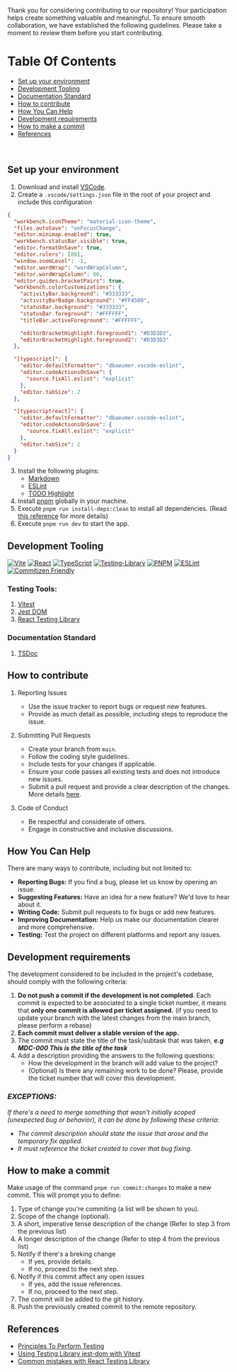 Thank you for considering contributing to our repository! Your participation helps create something valuable and meaningful. To ensure smooth collaboration, we have established the following guidelines. Please take a moment to review them before you start contributing.

# Table Of Contents

- [Set up your environment](#set-up-your-environment)
- [Development Tooling](#development-tooling)
- [Documentation Standard](#documentation-standard)
- [How to contribute](#how-to-contribute)
- [How You Can Help](#how-you-can-help)
- [Development requirements](#development-requirements)
- [How to make a commit](#how-to-make-a-commit)
- [References](#references)

<br/>

## Set up your environment

1. Download and install [VSCode](https://code.visualstudio.com/Download).
2. Create a `.vscode/settings.json` file in the root of your project and
   include this configuration

```json
{
  "workbench.iconTheme": "material-icon-theme",
  "files.autoSave": "onFocusChange",
  "editor.minimap.enabled": true,
  "workbench.statusBar.visible": true,
  "editor.formatOnSave": true,
  "editor.rulers": [80],
  "window.zoomLevel": -1,
  "editor.wordWrap": "wordWrapColumn",
  "editor.wordWrapColumn": 80,
  "editor.guides.bracketPairs": true,
  "workbench.colorCustomizations": {
    "activityBar.background": "#333333",
    "activityBarBadge.background": "#FF4500",
    "statusBar.background": "#333333",
    "statusBar.foreground": "#FFFFFF",
    "titleBar.activeForeground": "#FFFFFF",

    "editorBracketHighlight.foreground1": "#D3D3D3",
    "editorBracketHighlight.foreground2": "#D3D3D3"
  },

  "[typescript]": {
    "editor.defaultFormatter": "dbaeumer.vscode-eslint",
    "editor.codeActionsOnSave": {
      "source.fixAll.eslint": "explicit"
    },
    "editor.tabSize": 2
  },

  "[typescriptreact]": {
    "editor.defaultFormatter": "dbaeumer.vscode-eslint",
    "editor.codeActionsOnSave": {
      "source.fixAll.eslint": "explicit"
    },
    "editor.tabSize": 2
  }
}
```

3. Install the following plugins:
   - [Markdown](https://marketplace.visualstudio.com/items?itemName=yzhang.markdown-all-in-one)
   - [ESLint](https://marketplace.visualstudio.com/items?itemName=dbaeumer.vscode-eslint)
   - [TODO Highlight](https://marketplace.visualstudio.com/items?itemName=wayou.vscode-todo-highlight)
4. Install [pnpm](https://pnpm.io/installation) globally in your machine.
5. Execute `pnpm run install-deps:clean` to install all dependencies. (Read [this reference](https://betterprogramming.pub/npm-ci-vs-npm-install-which-should-you-use-in-your-node-js-projects-51e07cb71e26) for more details)
6. Execute `pnpm run dev` to start the app.

## Development Tooling

[![Vite](https://img.shields.io/badge/vite-%23646CFF.svg?style=for-the-badge&logo=vite&logoColor=white)](https://vitejs.dev)
[![React](https://img.shields.io/badge/react-%2320232a.svg?style=for-the-badge&logo=react&logoColor=%2361DAFB)](https://reactjs.org/)
[![TypeScript](https://img.shields.io/badge/typescript-%23007ACC.svg?style=for-the-badge&logo=typescript&logoColor=white)](https://www.typescriptlang.org/)
[![Testing-Library](https://img.shields.io/badge/-TestingLibrary-%23E33332?style=for-the-badge&logo=testing-library&logoColor=white)](https://testing-library.com/docs/react-testing-library/intro/)
[![PNPM](https://img.shields.io/badge/pnpm-%234a4a4a.svg?style=for-the-badge&logo=pnpm&logoColor=f69220)](https://pnpm.io/)
[![ESLint](https://img.shields.io/badge/ESLint-4B3263?style=for-the-badge&logo=eslint&logoColor=white)](https://eslint.org/)
[![Commitizen Friendly](https://img.shields.io/badge/commitizen-friendly-brightgreen.svg)](http://commitizen.github.io/cz-cli)

### Testing Tools:

1. [Vitest](https://vitest.dev/)
2. [Jest DOM](https://github.com/testing-library/jest-dom)
3. [React Testing Library](https://testing-library.com/docs/react-testing-library/intro)

### Documentation Standard

1. [TSDoc](https://tsdoc.org/)

## How to contribute

1. Reporting Issues

   - Use the issue tracker to report bugs or request new features.
   - Provide as much detail as possible, including steps to reproduce the issue.

2. Submitting Pull Requests

   - Create your branch from `main`.
   - Follow the coding style guidelines.
   - Include tests for your changes if applicable.
   - Ensure your code passes all existing tests and does not introduce new
     issues.
   - Submit a pull request and provide a clear description of the changes. More
     details [here](#how-to-make-a-commit).

3. Code of Conduct

   - Be respectful and considerate of others.
   - Engage in constructive and inclusive discussions.

## How You Can Help

There are many ways to contribute, including but not limited to:

- **Reporting Bugs:** If you find a bug, please let us know by opening an issue.
- **Suggesting Features:** Have an idea for a new feature? We'd love to hear
  about it.
- **Writing Code:** Submit pull requests to fix bugs or add new features.
- **Improving Documentation:** Help us make our documentation clearer and more
  comprehensive.
- **Testing:** Test the project on different platforms and report any issues.

## Development requirements

The development considered to be included in the project's codebase, should
comply with the following criteria:

1. **Do not push a commit if the development is not completed**. Each commit is
   expected to be associated to a single ticket number, it means that
   **only one commit is allowed per ticket assigned.** (if you need to update your
   branch with the latest changes from the main branch, please perform a rebase)
2. **Each commit must deliver a stable version of the app.**
3. The commit must state the title of the task/subtask that was taken,
   **_e.g MDC-000 This is the title of the task_**
4. Add a description providing the answers to the following questions:
   - How the development in the branch will add value to the project?
   - (Optional) Is there any remaining work to be done? Please, provide the
     ticket number that will cover this development.

### _**EXCEPTIONS:**_

_If there's a need to merge something that wasn't initially scoped (unexpected bug or behavior), it can be done by following these criteria:_

- _The commit description should state the issue that arose and the temporary fix applied._
- _It must reference the ticket created to cover that bug fixing._

## How to make a commit

Make usage of the command `pnpm run commit:changes` to make a new commit. This will prompt you to define:

1. Type of change you're commiting (a list will be shown to you).
2. Scope of the change (optional).
3. A short, imperative tense description of the change (Refer to step 3 from the previous list)
4. A longer description of the change (Refer to step 4 from the previous list)
5. Notify if there's a breking change
   - If yes, provide details.
   - If no, proceed to the next step.
6. Notify if this commit affect any open issues
   - If yes, add the issue references.
   - If no, proceed to the next step.
7. The commit will be added to the git history.
8. Push the previously created commit to the remote repository.

## References

- [Principles To Perform Testing](https://testing-library.com/docs/guiding-principles)
- [Using Testing Library jest-dom with Vitest](https://markus.oberlehner.net/blog/using-testing-library-jest-dom-with-vitest/)
- [Common mistakes with React Testing Library](https://kentcdodds.com/blog/common-mistakes-with-react-testing-library)

